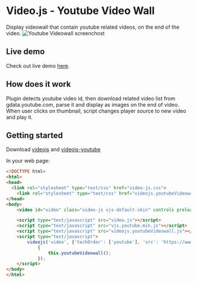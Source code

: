 Video.js - Youtube Video Wall
=========================
Display videowall that contain youtube related videos, on the end of the video.
![Youtube Videowall screenchost](https://raw.githubusercontent.com/several27/videojs-youtube-videowall/master/screenshot.png)
## Live demo
Check out live demo [here](http://jsbin.com/tave/7).
## How does it work
Plugin detects youtube video id, then download related video list from gdata.youtube.com, parse it and display as images on the end of video. When user clicks on thumbnail, script changes player source to new video and play it.

## Getting started
Download [videojs](http://www.videojs.com/) and [videojs-youtube](https://github.com/eXon/videojs-youtube)

In your web page:
```html
<!DOCTYPE html>
<html>
<head>
  <link rel="stylesheet" type="text/css" href="video-js.css">
	<link rel="stylesheet" type="text/css" href="videojs.youtubeVideowall.css">
</head>
<body>
	<video id="video" class="video-js vjs-default-skin" controls preload="auto" width="640" height="360"> </video>

	<script type="text/javascript" src="video.js"></script>
	<script type="text/javascript" src="vjs.youtube.min.js"></script>
	<script type="text/javascript" src="videojs.youtubeVideowall.js"></script>
	<script type="text/javascript">
		videojs('video', {'techOrder': ['youtube'], 'src': 'https://www.youtube.com/watch?v=eRsGyueVLvQ'}, function() 
			{
				this.youtubeVideowall();			
			});
	</script>
</body>
</html>
```
